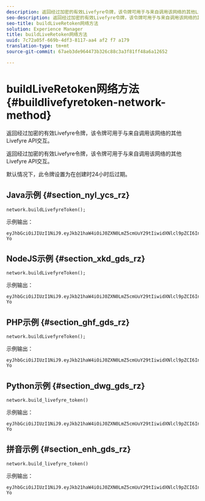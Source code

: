 ```yaml
---
description: 返回经过加密的有效Livefyre令牌，该令牌可用于与来自调用该网络的其他Livefyre API交互。
seo-description: 返回经过加密的有效Livefyre令牌，该令牌可用于与来自调用该网络的其他Livefyre API交互。
seo-title: buildLiveRetoken网络方法
solution: Experience Manager
title: buildLiveRetoken网络方法
uuid: 7c72a05f-669b-4df3-8117-aa4 af2 f7 a179
translation-type: tm+mt
source-git-commit: 67aeb3de964473b326c88c3a3f81ff48a6a12652

---
```



# buildLiveRetoken网络方法{#buildlivefyretoken-network-method}

返回经过加密的有效Livefyre令牌，该令牌可用于与来自调用该网络的其他Livefyre API交互。

返回经过加密的有效Livefyre令牌，该令牌可用于与来自调用该网络的其他Livefyre API交互。

默认情况下，此令牌设置为在创建时24小时后过期。

## Java示例 {#section_nyl_ycs_rz}

```
network.buildLivefyreToken(); 
```

示例输出：

```
eyJhbGciOiJIUzI1NiJ9.eyJkb21haW4iOiJ0ZXN0LmZ5cmUuY29tIiwidXNlcl9pZCI6InN5c3RlbSIsImRpc3BsYXlfbmFtZSI6InN5c3RlbSIsImV4cGlyZXMiOjEzOTY2NTUwODN9.33GuJF_ou2O6CCV22Y3PlLUgP2Igy9vAXfmLONkt-Yo
```

## NodeJS示例 {#section_xkd_gds_rz}

```
network.buildLivefyreToken(); 
```

示例输出：

```
eyJhbGciOiJIUzI1NiJ9.eyJkb21haW4iOiJ0ZXN0LmZ5cmUuY29tIiwidXNlcl9pZCI6InN5c3RlbSIsImRpc3BsYXlfbmFtZSI6InN5c3RlbSIsImV4cGlyZXMiOjEzOTY2NTUwODN9.33GuJF_ou2O6CCV22Y3PlLUgP2Igy9vAXfmLONkt-Yo
```

## PHP示例 {#section_ghf_gds_rz}

```
network.buildLivefyreToken(); 
```

示例输出：

```
eyJhbGciOiJIUzI1NiJ9.eyJkb21haW4iOiJ0ZXN0LmZ5cmUuY29tIiwidXNlcl9pZCI6InN5c3RlbSIsImRpc3BsYXlfbmFtZSI6InN5c3RlbSIsImV4cGlyZXMiOjEzOTY2NTUwODN9.33GuJF_ou2O6CCV22Y3PlLUgP2Igy9vAXfmLONkt-Yo 
```

## Python示例 {#section_dwg_gds_rz}

```
network.build_livefyre_token() 
```

示例输出：

```
eyJhbGciOiJIUzI1NiJ9.eyJkb21haW4iOiJ0ZXN0LmZ5cmUuY29tIiwidXNlcl9pZCI6InN5c3RlbSIsImRpc3BsYXlfbmFtZSI6InN5c3RlbSIsImV4cGlyZXMiOjEzOTY2NTUwODN9.33GuJF_ou2O6CCV22Y3PlLUgP2Igy9vAXfmLONkt-Yo 
```

## 拼音示例 {#section_enh_gds_rz}

```
network.build_livefyre_token() 
```

示例输出：

```
eyJhbGciOiJIUzI1NiJ9.eyJkb21haW4iOiJ0ZXN0LmZ5cmUuY29tIiwidXNlcl9pZCI6InN5c3RlbSIsImRpc3BsYXlfbmFtZSI6InN5c3RlbSIsImV4cGlyZXMiOjEzOTY2NTUwODN9.33GuJF_ou2O6CCV22Y3PlLUgP2Igy9vAXfmLONkt-Yo 
```

